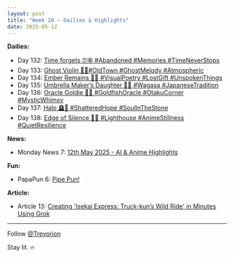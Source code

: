 ```yaml
---
layout: post
title: "Week 20 – Dailies & Highlights"
date: 2025-05-12
---
```


**Dailies:**
- Day 132: [Time forgets ⏰🕸️ #Abandoned #Memories #TimeNeverStops](https://x.com/Trevorion/status/1921983715904737486)
- Day 133: [Ghost Violin 👻🎻#OldTown #GhostMelody #Atmospheric](https://x.com/Trevorion/status/1922412452232253935)
- Day 134: [Ember Remains 🌿🖤 #VisualPoetry #LostGift #UnspokenThings](https://x.com/Trevorion/status/1922613369615311020)
- Day 135: [Umbrella Maker’s Daughter 🎨🌸 #Wagasa #JapaneseTradition](https://x.com/Trevorion/status/1923095181881962561)
- Day 136: [Oracle Goldie 🐠🔮 #GoldfishOracle #OtakuCorner #MysticWhimsy](https://x.com/Trevorion/status/1923460008911495293)
- Day 137: [Halo 🪦🔆 #ShatteredHope #SoulInTheStone](https://x.com/Trevorion/status/1923839326208577756)
- Day 138: [Edge of Silence 🌊💡 #Lighthouse #AnimeStillness #QuietResilience](https://x.com/Trevorion/status/1924011689294381264)

**News:**  
- Monday News 7: [12th May 2025 - AI & Anime Highlights](https://x.com/Trevorion/status/1921878126100902163)

**Fun:**  
- PapaPun 6: [Pipe Pun!](https://x.com/Trevorion/status/1921934606221062215/photo/1)

**Article:**  
- Article 13: [Creating 'Isekai Express: Truck-kun’s Wild Ride' in Minutes Using Grok](https://x.com/Trevorion/status/1922585158374367398)

---
Follow [@Trevorion](https://x.com/Trevorion)

Stay lit. 🔥
